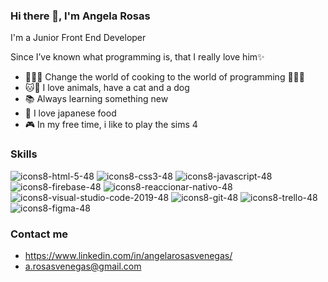 ### Hi there 👋, I'm Angela Rosas

I'm a Junior Front End Developer

Since I’ve known what programming is, that I really love him✨

- 👩🏻‍🍳 Change the world of cooking to the world of programming 👩🏻‍💻
- 🐱🐶 I love animals, have a cat and a dog
- 📚 Always learning something new
- 🍱 I love japanese food
- 🎮 In my free time, i like to play the sims 4


### Skills

![icons8-html-5-48](https://user-images.githubusercontent.com/73150391/168928343-8a7d9b61-5a51-47ca-8f9c-f78a383ef4e1.png)
![icons8-css3-48](https://user-images.githubusercontent.com/73150391/168929125-7556979c-5b8e-4777-9d6b-72a978846843.png)
![icons8-javascript-48](https://user-images.githubusercontent.com/73150391/168929214-187794e0-b7f8-424f-b332-b0557c8a358f.png)
![icons8-firebase-48](https://user-images.githubusercontent.com/73150391/168929301-ea34003e-7e94-47da-afec-8d6f2d1f2a8f.png)
![icons8-reaccionar-nativo-48](https://user-images.githubusercontent.com/73150391/168929366-61724349-0e51-47a6-a98e-0bddfbd0766e.png)
![icons8-visual-studio-code-2019-48](https://user-images.githubusercontent.com/73150391/168929472-47457684-63ea-4293-bee2-1aad05ac64fe.png)
![icons8-git-48](https://user-images.githubusercontent.com/73150391/168930043-6bea508f-3cdf-48ef-a84d-6f45234257cc.png)
![icons8-trello-48](https://user-images.githubusercontent.com/73150391/168930304-561ce99d-fb8a-4f45-956e-c0beb5bc5415.png)
![icons8-figma-48](https://user-images.githubusercontent.com/73150391/168930330-afdd1292-9771-49b1-bc6e-df6e2a1cdd19.png)

### Contact me
- https://www.linkedin.com/in/angelarosasvenegas/
- a.rosasvenegas@gmail.com
